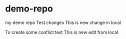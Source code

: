 # demo-repo
my demo repo
Test changes
This is new change in local


To create some conflict test
This is new edit from local
